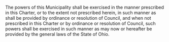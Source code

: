 The powers of this Municipality shall be exercised in the manner prescribed in this Charter, or to the extent not prescribed herein, in such manner as shall be provided by ordinance or resolution of Council, and when not prescribed in this Charter or by ordinance or resolution of Council, such powers shall be exercised in such manner as may now or hereafter be provided by the general laws of the State of Ohio.